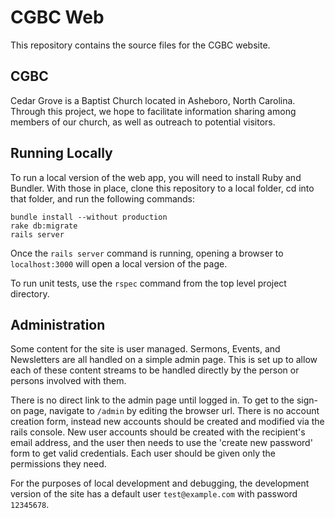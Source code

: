 CGBC Web
========
This repository contains the source files for the CGBC website.

CGBC
----
Cedar Grove is a Baptist Church located in Asheboro, North Carolina. Through this project, we hope to facilitate information sharing among members of our church, as well as outreach to potential visitors. 

Running Locally
---------------
To run a local version of the web app, you will need to install Ruby and Bundler. With those in place, clone this repository to a local folder, cd into that folder, and run the following commands:
```
bundle install --without production
rake db:migrate
rails server
```
Once the `rails server` command is running, opening a browser to `localhost:3000` will open a local version of the page. 

To run unit tests, use the `rspec` command from the top level project directory.

Administration
--------------
Some content for the site is user managed. Sermons, Events, and Newsletters are all handled on a simple admin page. This is set up to allow each of these content streams to be handled directly by the person or persons involved with them. 

There is no direct link to the admin page until logged in. To get to the sign-on page, navigate to `/admin` by editing the browser url. There is no account creation form, instead new accounts should be created and modified via the rails console. New user accounts should be created with the recipient's email address, and the user then needs to use the 'create new password' form to get valid credentials.  Each user should be given only the permissions they need. 

For the purposes of local development and debugging, the development version of the site has a default user `test@example.com` with password `12345678`. 
